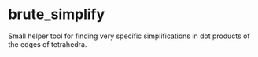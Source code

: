 # brute_simplify

Small helper tool for finding very specific simplifications in dot products of
the edges of tetrahedra.
